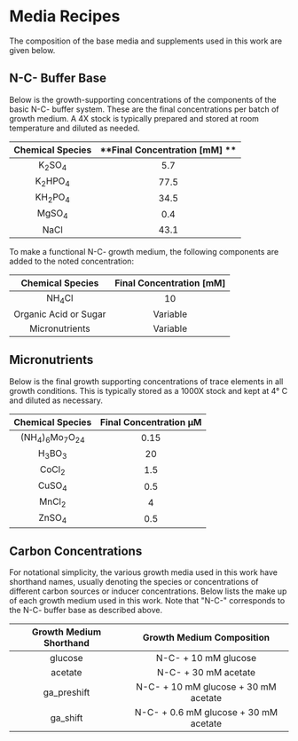# Media Recipes

The composition of the base media and supplements 
used in this work are given below. 


## N-C- Buffer Base
Below is the growth-supporting concentrations of the components of the basic N-C-
buffer system. These are the final concentrations per batch of growth medium. A 
4X stock is typically prepared and stored at room temperature and diluted as needed. 

| **Chemical Species** | **Final Concentration [mM] ** | 
|:--:|:--:|
|K<sub>2</sub>SO<sub>4</sub> | 5.7 | 
|K<sub>2</sub>HPO<sub>4</sub> | 77.5|
|KH<sub>2</sub>PO<sub>4</sub> | 34.5|
|MgSO<sub>4</sub> | 0.4|
|NaCl | 43.1 |


To make a functional N-C- growth medium, the following components are added to 
the noted concentration:

|**Chemical Species** | **Final Concentration [mM]**|
|:--:|:--:|
|NH<sub>4</sub>Cl |  10  |
|Organic Acid or Sugar | Variable |
| Micronutrients | Variable |

## Micronutrients
Below is the final growth supporting concentrations of trace elements in all 
growth conditions. This is typically stored as a 1000X stock and kept at 4° C
and diluted as necessary. 

|**Chemical Species** | **Final Concentration µM** |
| :--: | :--: |
| (NH<sub>4</sub>)<sub>6</sub>Mo<sub>7</sub>O<sub>24</sub>| 0.15 |
|H<sub>3</sub>BO<sub>3</sub> | 20 | 
|CoCl<sub>2</sub> | 1.5 |
|CuSO<sub>4</sub> | 0.5 |
|MnCl<sub>2</sub> | 4  | 
|ZnSO<sub>4</sub>| 0.5 |

## Carbon Concentrations
For notational simplicity, the various growth media used in this work have 
shorthand names, usually denoting the species or concentrations of different 
carbon sources or inducer concentrations. Below lists the make up of each growth 
medium used in this work. Note that "N-C-" corresponds to the N-C- buffer 
base as described above.

| **Growth Medium Shorthand** | **Growth Medium Composition** |
|:--:|:--:|
| glucose | N-C- + 10 mM glucose |
| acetate | N-C- + 30 mM acetate | 
| ga_preshift | N-C- + 10 mM glucose + 30 mM acetate |
| ga_shift | N-C- + 0.6 mM glucose + 30 mM acetate |
